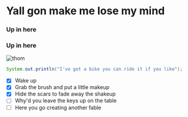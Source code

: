# Yall gon make me lose my mind
### Up in here
### Up in here

![thom](https://highprofiles.info/wp-content/uploads/2016/04/Yorke-main-900x600.jpg)


```Java
System.out.println("I've got a bike you can ride it if you like");
```

- [x] Wake up
- [X] Grab the brush and put a little makeup
- [X] Hide the scars to fade away the shakeup
- [ ] Why'd you leave the keys up on the table
- [ ] Here you go creating another fable
